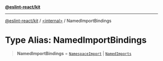 [**@eslint-react/kit**](../../README.md)

***

[@eslint-react/kit](../../README.md) / [\<internal\>](../README.md) / NamedImportBindings

# Type Alias: NamedImportBindings

> **NamedImportBindings** = [`NamespaceImport`](../interfaces/NamespaceImport.md) \| [`NamedImports`](../interfaces/NamedImports.md)
